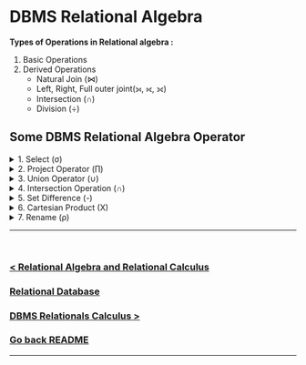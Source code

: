 DBMS Relational Algebra
========================


**Types of Operations in Relational algebra :**

1. Basic Operations
2. Derived  Operations
    - Natural Join (⋈)
    - Left, Right, Full outer joint(⟕, ⟖, ⟗)
    - Intersection (∩)
    - Division (÷)

## Some DBMS Relational Algebra Operator

<details>
<summary>1. Select (σ)</summary>

> 🟢 Select Operator is denoted by sigma(σ) and it is used to find the tuples (or rows) in a relation(or table) which satisfy the given condition.

> 🟠 It's similar to `WHERE` clause in SQL.

**Syntax :**
```
σ Condition/Predicate(Relation/Table name)
```
</details>

<details>
<summary>2. Project Operator (∏)</summary>

> 🟢 This operator denoted by ∏ symbol and it is used to select desired columns (or attributes) from a table or relation.

> 🟠 It's similar to `SELECT` statement in SQL.

**Syntax :**
```
∏ column_name1, column_name2, ...., column_nameN(table_name)
```

</details>

<details>
<summary>3. Union Operator (∪)</summary>

> 🟢 Union operator is denoted by (∪) symbol and it is used to select all the rows from two tables.

**Syntax :**
```
table_name1 ∪ table_name2
```

**Example :**
```
∏ Student_Name (COURSE) ∪ ∏ Student_Name (STUDENT)
```
</details>


<details>
<summary>4. Intersection Operation (∩)</summary>

> 🟢 Intersection operator is denoted by ∩ symbol and it is used to select common rows from two tables.

**Syntax :**
```
table_name1 ∩ table_name2
```

**Example :**
```
∏ Student_Name (COURSE) ∩ ∏ Student_Name (STUDENT)
```

</details>


<details>
<summary>5. Set Difference (-)</summary>

> 🟢 Set difference is denoted by - symbol.

**Syntax :**
```
table_name1 - table_name2
```

**Example :**
```
∏ Student_Name (STUDENT) - ∏ Student_Name (COURSE)
```

</details>

<details>
<summary>6. Cartesian Product (X)</summary>

> 🟢 Cartesian Product is denoted by X symbol.

**Syntax :**
```
R1 X R2
```

**Example :**
```
Table_R X Table_S
```

</details>

<details>

<summary>7. Rename (ρ)</summary>

> 🟢 Rename (ρ) operation can be used to rename a relation or an attributes of a relation.

**Syntax :**
```
ρ(new_relation_name,old_relation_name)
```
</details>


<hr />
<br />

### [< Relational Algebra and Relational Calculus](./02.relational_algebra_and_relational_calculus.md)
### [Relational Database](./relational_database.md)
### [DBMS Relationals Calculus >](./04.dbms_relations_calculus.md)

### [Go back README](./../README.md)
--------------------------------------------